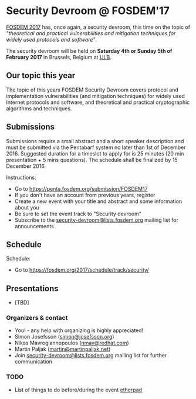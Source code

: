 # Security Devroom @ FOSDEM'17

[FOSDEM 2017](https://fosdem.org/2017/) has, once again, a security devroom, this time on the topic of _"theoretical and practical vulnerabilities and mitigation techniques for widely used protocols and software"_. 

The security devroom will be held on **Saturday 4th or Sunday 5th of February 2017** in Brussels, Belgium at [ULB](http://www.ulb.ac.be/).

## Our topic this year

The topic of this years FOSDEM Security Devroom covers protocol and
implementation vulnerabilities (and mitigation techniques) for widely
used Internet protocols and software, and theoretical and practical
cryptographic algorithms and techniques.

## Submissions

Submissions require a small abstract and a short speaker description
and must be submitted via the Pentabarf system no later than 1st of
December 2016. Suggested duration for a timeslot to apply for is 25
minutes (20 min presentation + 5 mins questions). The schedule shall
be finalized by 15 December 2016.

Instructions:

  * Go to https://penta.fosdem.org/submission/FOSDEM17
  * If you don't have an account from previous years, register
  * Create a new event with your title and abstract and some information about you
  * Be sure to set the event track to "Security devroom"
  * Subscribe to the [security-devroom@lists.fosdem.org](https://lists.fosdem.org/listinfo/security-devroom) mailing list for announcements

## Schedule

Schedule:

  - Go to https://fosdem.org/2017/schedule/track/security/

## Presentations

* [TBD]

### Organizers & contact

  * You! - any help with organizing is highly appreciated!
  * Simon Josefsson (simon@josefsson.org)
  * Nikos Mavrogiannopoulos (nmav@redhat.com)
  * Martin Paljak (martin@martinpaljak.net)
  * Join [security-devroom@lists.fosdem.org](https://lists.fosdem.org/listinfo/security-devroom) mailing list for further communication

### TODO
  * List of things to do before/during the event [etherpad](https://piratenpad.de/p/IAaXIfU1H89lL)
